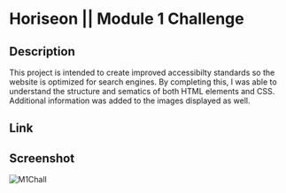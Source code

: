 # Horiseon || Module 1 Challenge

## Description
This project is intended to create improved accessibilty standards so the website is optimized for search engines. By completing this, I was able to understand the structure and sematics of both HTML elements and CSS. Additional information was added to the images displayed as well. 

## Link

## Screenshot
![M1Chall](https://user-images.githubusercontent.com/126029841/226766177-1481a745-8732-438a-82d5-2cc492da0c07.PNG)
